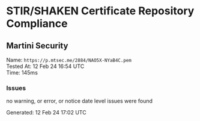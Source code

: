 # STIR/SHAKEN Certificate Repository Compliance

## Martini Security

Name: `https://p.mtsec.me/2884/NAO5X-NYaB4C.pem`\
Tested At: 12 Feb 24 16:54 UTC\
Time: 145ms

### Issues

no warning, or error, or notice date level issues were found

Generated: 12 Feb 24 17:02 UTC